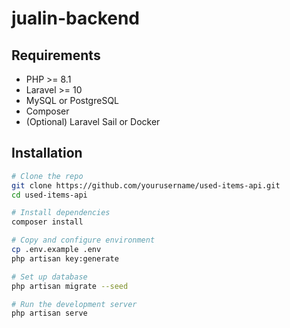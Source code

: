 # jualin-backend

## Requirements

- PHP >= 8.1
- Laravel >= 10
- MySQL or PostgreSQL
- Composer
- (Optional) Laravel Sail or Docker

## Installation

```bash
# Clone the repo
git clone https://github.com/yourusername/used-items-api.git
cd used-items-api

# Install dependencies
composer install

# Copy and configure environment
cp .env.example .env
php artisan key:generate

# Set up database
php artisan migrate --seed

# Run the development server
php artisan serve

